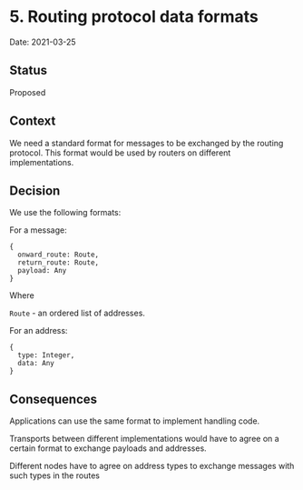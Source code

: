 # 5. Routing protocol data formats

Date: 2021-03-25

## Status

Proposed

## Context

We need a standard format for messages to be exchanged by the routing protocol.
This format would be used by routers on different implementations.

## Decision

We use the following formats:

For a message:

```
{
  onward_route: Route,
  return_route: Route,
  payload: Any
}
```

Where

`Route` - an ordered list of addresses.


For an address:

```
{
  type: Integer,
  data: Any
}
```

## Consequences

Applications can use the same format to implement handling code.

Transports between different implementations would have to agree on a certain
format to exchange payloads and addresses.

Different nodes have to agree on address types to exchange messages with such types
in the routes


